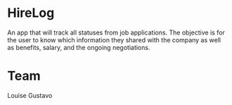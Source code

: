# HireLog
 An app that will track all statuses from job applications. The objective is for the user to know which information they shared with the company as well as benefits, salary, and the ongoing negotiations.

# Team

Louise
Gustavo